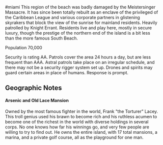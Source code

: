 #miami
This region of the beach was badly damaged by the Meistersinger Massacre. It has since been totally rebuilt as an enclave of the privileged of the Caribbean League and various corporate partners in glistening skyrakers that block the view of the sunrise for mainland residents. Heavily patrolled by Knight Errant. Residents live and play here, mostly in secure luxury, though the prestige of the northern end of the island is a bit less than the more famous South Beach.  
  
Population 70,000  
  
Security is rating AA. Patrols cover the area 24 hours a day, but are less frequent than AAA. Astral patrols take place on an irregular schedule, and there may not be a security rigger system set up. Drones and spirits may guard certain areas in place of humans. Response is prompt.

## Geographic Notes

#### Arsenic and Old Lace Mansion

Owned by the most famous fighter in the world, Frank "the Torturer" Lacey. This troll genius used his brawn to become rich and his ruthless acumen to become one of the richest in the world with diverse holdings in several corps. No one knows how far his winnings go, and very few people are willing to try to find out. He owns the entire island, with 17 total mansions, a marina, and a private golf course, all as the playground for one man.